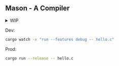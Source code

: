 ## Mason - A Compiler

<details>
<summary>
WIP
</summary>

- [x] A small lexer
- [ ] An inefficient parser
- [ ] A better parser
- [ ] Generated assembly code
- [ ] LSP
</details>

Dev:

```bash
cargo watch -x "run --features debug -- hello.c"
```

Prod:

```bash
cargo run --release -- hello.c
```
